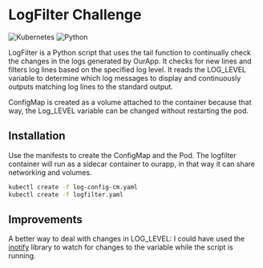 # LogFilter Challenge
![Kubernetes](https://img.shields.io/badge/kubernetes-%23326ce5.svg?style=for-the-badge&logo=kubernetes&logoColor=white) ![Python](https://img.shields.io/badge/python-3670A0?style=for-the-badge&logo=python&logoColor=ffdd54)

LogFilter is a Python script that uses the tail function to continually check the changes in the logs generated by OurApp. It checks for new lines and filters log lines based on the specified log level. It reads the LOG_LEVEL variable to determine which log  messages to display and continuously outputs matching log lines to the standard output.

ConfigMap is created as a volume attached to the container because that way, the Log_LEVEL variable can be changed without restarting the pod.

## Installation

Use the manifests to create the ConfigMap and the Pod. The logfilter container will run as a sidecar container to ourapp, in that way it can share networking and volumes.

```bash
kubectl create -f log-config-cm.yaml
kubectl create -f logfilter.yaml
```

## Improvements

A better way to deal with changes in LOG_LEVEL: I could have used the [inotify](https://pypi.org/project/inotify/) library to watch for changes to the variable while the script is running. 
